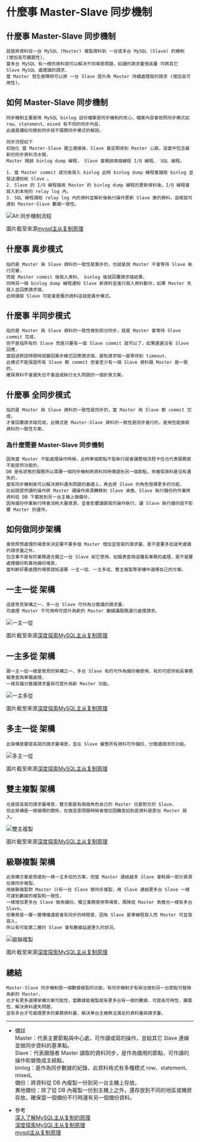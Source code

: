 # 什麼事 Master-Slave 同步機制

## 什麼事 Master-Slave 同步機制
    就是將資料從一台 MySQL (Master) 複製資料到 一台或多台 MySQL (Slave) 的機制 (增加高可擴展性)，
    當多台 MySQL 有一樣的資料就可以解決不同場景問題，如讀的請求量很高量 可將其它 Slave MySQL 處理讀的請求、
    當 Master 發生故障時可以將 一台 Slave 提升為 Master 持續處理寫的請求 (增加高可用性)。

## 如何 Master-Slave 同步機制
    同步機制主要是用 MySQL binlog 這份檔案是同步機制的核心，檔案內容會依照同步模式如 row、statement、mixed 有不同的同步內容，
    此處是講如何做到同步就不展開同步模式的解說。

    同步流程如下
    初始化 當 Master-Slave 建立連接後，Slave 會定期收到 Master 心跳，這當中包含最新的同步資料流水號，
    Master 開啟 binlog dump 線程， Slave 會開啟兩個線程 I/O 線程、 SQL 線程。

    1. 當 Master commit 成功後寫入 binlog 此時 binlog dump 線程會讀取 binlog 並發送通知給 Slave 。
    2. Slave 的 I/O 線程接收 Master 的 binlog dump 線程的更新資料後，I/O 線程會寫入到本地的 relay log 內。
    3. SQL 線程讀取 relay log 內的資料並解析後執行操作更新 Slave 庫的資料，這樣就可達到 Master-Slave 數據一致性。

![Alt 同步機制流程](./img/mysql-slave.jpeg "同步機制流程")

圖片截至來源[mysql主从复制原理](https://zhuanlan.zhihu.com/p/96212530)

## 什麼事 異步模式
    指的是 Master 與 Slave 資料的一致性是異步的，也就是說 Master 不會等待 Slave 執行完畢，
    而是 Master commit 後寫入資料、 binlog 後就回覆請求端結果，
    同時另一個 binlog dump 線程通知 Slave 新資料並進行寫入資料動作，如果 Master 先寫入並回應請求端，
    此時讀取 Slave 可能會是舊的資料這就是異步模式。

## 什麼事 半同步模式
    指的是 Master 與 Slave 資料的一致性做到部分同步，就是 Master 會等待 Slave commit 完成，
    但不是指所有的 Slave 而是只要有一個 Slave commit 就可以了，如果遲遲沒有 Slave 回應，
    當超過默認時間時就變回異步模式回應請求端，避免請求端一直等待到 timeout，
    此模式不能保證所有 Slave 都 commit 但會至少有一個 Slave 資料跟 Master 是一致的，
    確保資料不會遺失也不會造成執行太久問題的一個折衷方案。

## 什麼事 全同步模式
    指的是 Master 與 Slave 資料的一致性是同步的，當 Master 與 Slave 都 commit 完成，
    才會回覆請求端完成，此模式是 Master-Slave 資料的一致性是同步進行的，是用性能換取資料的一致性方案。

### 為什麼需要 Master-Slave 同步機制
    因為當 Master 不能處理操作時候，此時單個節點不能執行就會讓整個流程卡住也代表服務是不能提供功能的，
    DB 是有狀態的服務所以需要一個同步機制將資料同時傳遞到另一個節點，來確保資料是沒有遺失的，
    當有同步機制後可以解決資料遺失問題的基礎上，再去將 Slave 的角色發揮更多的功能，
    比如說提供讀的操作將 Master 讀操作資源轉移到 Slave 承擔、Slave 執行備份的作業將資料從 DB 下載放到另一台主機上做備份，
    因為備份作業執行時會消耗大量資源，並會影響讀跟寫的操作執行，讓 Slave 執行備份就不影響 Master 的運作。

## 如何做同步架構
    會依照想處理的場景來決定要不要多個 Master 增加並發寫的請求量，是不是要多從就考慮讀的請求量之外，
    包含事不是有的業務適合獨立一台 Slave 給它使用，如報表查詢這種長事務的處理，是不是要處理備份和異地備份場景，
    當判斷好要處理的場景就知道要 一主一從、一主多從、雙主複製等架構中選擇自己的方案。

## 一主一從 架構
    這是常見架構之一，多一台 Slave 可作為分擔讀的請求量，
    可處理 Master 不可用時可提升為新的 Master 繼續讓服務運行處理請求。

![一主一從](./img/一主一從.jpeg "一主一從")

圖片截至來源[深度探索MySQL主从复制原理](https://zhuanlan.zhihu.com/p/50597960)

## 一主多從 架構
    跟一主一從一樣是常見的架構之一，多台 Slave 有的可作為備份機使用，有的可提供給長事務報表查詢單獨處理，
    一樣具備分擔讀請求量與可提升為新 Master 功能。

![一主多從](./img/一主多從.jpeg "一主多從")

圖片截至來源[深度探索MySQL主从复制原理](https://zhuanlan.zhihu.com/p/50597960)

## 多主一從 架構
    此架構是要提高寫的請求量場景，並在 Slave 彙整所有資料可作備份、分擔讀請求的功能。

![多主一從](./img/多主一從.jpeg "多主一從")

圖片截至來源[深度探索MySQL主从复制原理](https://zhuanlan.zhihu.com/p/50597960)

## 雙主複製 架構
    也是提高寫的請求量場景，雙方都是有兩個角色自己的 Master 也是對方的 Slave，
    但此架構是一個循環的關係，在做追查問題時候會增加困難度如到底資料是那台 Master 寫入。

![雙主複製](./img/雙主複製.jpeg "雙主複製")

圖片截至來源[深度探索MySQL主从复制原理](https://zhuanlan.zhihu.com/p/50597960)

## 級聯複製 架構
    此架構方案是想達到一樣一主多從的方案，但當 Master 連結越多 Slave 會耗損一部分資源在做同步複製，
    用級聯複製對 Master 只有一台 Slave 做同步複製，用 Slave 連結更多台 Slave 一樣可達到數據的複製和一致性，
    一樣增加更多台 Slave 做為備份、獨立業務使用等場景，既降低 Master 負擔也一樣有多台 Slave，
    但畢竟是一層一層傳播還是會有同步的時間差，因為 Slave 是單線程寫入而 Master 可並發寫入，
    所以有可能第二層的 Slave 會有數據延遲更久的狀況。

![級聯複製](./img/級聯複製.jpeg "級聯複製")

圖片截至來源[深度探索MySQL主从复制原理](https://zhuanlan.zhihu.com/p/50597960)

## 總結
    Master-Slave 同步機制是一個數據複製的功能，有同步機制才有辦法做到另一台節點可替換為新的 Master，
    也才有更多選擇架構方案可能性，當數據能複製就有更多台有一樣的數據，可提高可用性、擴展性、解決資料遺失問題，
    並有多台才可處理更多的業務資料量，解決單台主機無法滿足的資料量與請求量，

---
- 備註
  <br/>
  Master：代表主要節點與中心處，可作讀或寫的操作，並給其它 Slave 連線並做同步資料的基準點。
  <br/>
  Slave：代表跟隨者 Master 讀取的資料同步，是作為備用的節點，可作讀的操作和替換成主結點。
  <br/>
  binlog：是作為同步數據的紀錄，此資料格式有多種模式 row、statement、mixed。
  <br/>
  備份：將資料從 DB 內複製一份到另一台主機上存放。
  <br/>
  異地備份：除了從 DB 內複製一份到主機上之外，還存放到不同的地區或機房存放，確保當一個備份不行時還有另一個備份資料。

- 參考
  <br/>
  [深入了解MySQL主从复制的原理](https://segmentfault.com/a/1190000038967218)
  <br/>
  [深度探索MySQL主从复制原理](https://zhuanlan.zhihu.com/p/50597960)
  <br/>
  [mysql主从复制原理](https://zhuanlan.zhihu.com/p/96212530)
  